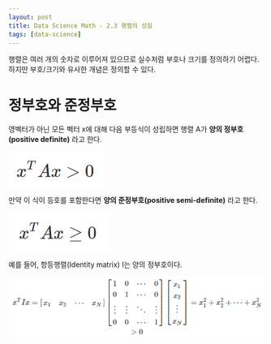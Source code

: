```yaml
---
layout: post
title: Data Science Math - 2.3 행렬의 성질
tags: [data-science]
---
```

행렬은 여러 개의 숫자로 이루어져 있으므로 실수처럼 부호나 크기를 정의하기 어렵다. 하지만 부호/크기와 유사한 개념은 정의할 수 있다.

# 정부호와 준정부호
영벡터가 아닌 모든 벡터 x에 대해 다음 부등식이 성립하면 행렬 A가 **양의 정부호(positive definite)** 라고 한다.

![Alt text](/public/post/2020_05_05_math_dt_2_3/pic1.PNG)

만약 이 식이 등호를 포함한다면 **양의 준정부호(positive semi-definite)** 라고 한다.

![Alt text](/public/post/2020_05_05_math_dt_2_3/pic2.PNG)

예를 들어, 항등행렬(Identity matrix) I는 양의 정부호이다.

![Alt text](/public/post/2020_05_05_math_dt_2_3/pic3.PNG)
